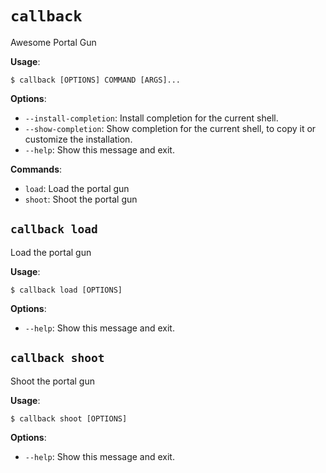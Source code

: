 # `callback`

Awesome Portal Gun

**Usage**:

```console
$ callback [OPTIONS] COMMAND [ARGS]...
```

**Options**:

* `--install-completion`: Install completion for the current shell.
* `--show-completion`: Show completion for the current shell, to copy it or customize the installation.
* `--help`: Show this message and exit.

**Commands**:

* `load`: Load the portal gun
* `shoot`: Shoot the portal gun

## `callback load`

Load the portal gun

**Usage**:

```console
$ callback load [OPTIONS]
```

**Options**:

* `--help`: Show this message and exit.

## `callback shoot`

Shoot the portal gun

**Usage**:

```console
$ callback shoot [OPTIONS]
```

**Options**:

* `--help`: Show this message and exit.
